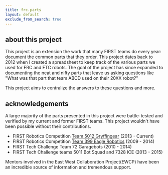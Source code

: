 ```yaml
---
title: frc.parts
layout: default
exclude_from_search: true
---
```


## about this project
This project is an extension the work that many FIRST teams do every year: document the common parts that they order. This project dates back to 2012 when I created a spreadsheet to keep track of the various parts we used for FRC and FTC robots. The goal of the project has since expanded to documenting the neat and nifty parts that leave us asking questions like "What was that part that team ABCD used on their 20XX robot?" 

This project aims to centralize the answers to these questions and more. 

## acknowledgements
A large majority of the parts presented in this project were battle-tested and verified by my current and former FIRST teams. This project wouldn't have been possible without their contributions.
* FIRST Robotics Competition [Team 5012 Gryffingear](http://gryffingear.com) (2013 - Current)
* FIRST Robotics Competition [Team 399 Eagle Robotics](http://team399.org) (2009 - 2014)
* FIRST Tech Challenge Team 72 Garagebots (2010 - 2014)
* FIRST Tech Challenge teams 5011 Bot Squad and 7328 ICE (2013 - 2015)

Mentors involved in the East West Collaboration Project(EWCP) have been an incredible source of information and tremendous support. 
